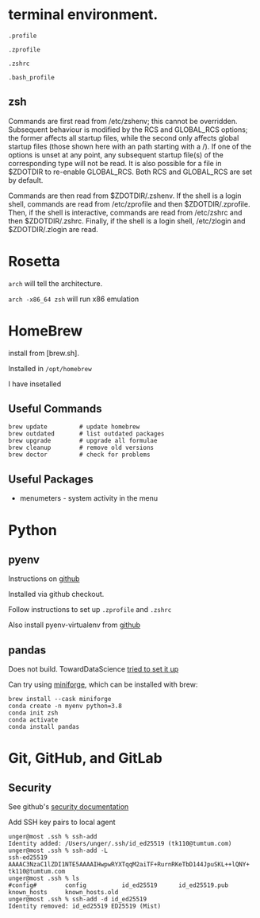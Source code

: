 # terminal environment.

`.profile`

`.zprofile`

`.zshrc`

`.bash_profile`


## zsh

Commands are first read from /etc/zshenv; this cannot be overridden. Subsequent behaviour is modified by the RCS and GLOBAL_RCS options; the former affects all startup files, while the second only affects global startup files (those shown here with an path starting with a /). If one of the options is unset at any point, any subsequent startup file(s) of the corresponding type will not be read. It is also possible for a file in $ZDOTDIR to re-enable GLOBAL_RCS. Both RCS and GLOBAL_RCS are set by default.

Commands are then read from $ZDOTDIR/.zshenv. If the shell is a login shell, commands are read from /etc/zprofile and then $ZDOTDIR/.zprofile. Then, if the shell is interactive, commands are read from /etc/zshrc and then $ZDOTDIR/.zshrc. Finally, if the shell is a login shell, /etc/zlogin and $ZDOTDIR/.zlogin are read.

# Rosetta

`arch` will tell the architecture.

`arch -x86_64 zsh` will run x86 emulation

# HomeBrew

install from [brew.sh].  

Installed in `/opt/homebrew`

I have insetalled



## Useful Commands

	brew update			# update homebrew
	brew outdated		# list outdated packages
	brew upgrade		# upgrade all formulae
	brew cleanup		# remove old versions
	brew doctor			# check for problems

## Useful Packages

* menumeters - system activity in the menu


# Python
## pyenv

Instructions on [github](https://github.com/pyenv/pyenv)

Installed via github checkout.

Follow instructions to set up `.zprofile` and `.zshrc`

Also install pyenv-virtualenv from [github](https://github.com/pyenv/pyenv-virtualenv)

## pandas



Does not build.  TowardDataScience [tried to set it up](https://towardsdatascience.com/new-m1-who-dis-677e085baffd)

Can try using [miniforge](https://github.com/conda-forge/miniforge), which can be installed with brew:

	brew install --cask miniforge
	conda create -n myenv python=3.8
	conda init zsh
	conda activate
	conda install pandas


# Git, GitHub, and GitLab

## Security

See github's [security documentation](https://docs.github.com/en/authentication)


Add SSH key pairs to local agent

	unger@most .ssh % ssh-add
	Identity added: /Users/unger/.ssh/id_ed25519 (tk110@tumtum.com)
	unger@most .ssh % ssh-add -L
	ssh-ed25519 AAAAC3NzaC1lZDI1NTE5AAAAIHwpwRYXTqqM2aiTF+RurnRKeTbD144JpuSKL++lQNY+ tk110@tumtum.com
	unger@most .ssh % ls
	#config#        config          id_ed25519      id_ed25519.pub  known_hosts     known_hosts.old
	unger@most .ssh % ssh-add -d id_ed25519      
	Identity removed: id_ed25519 ED25519 (Mist)

